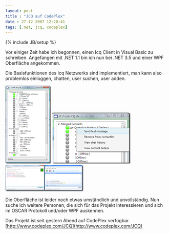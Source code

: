 ```yaml
---
layout: post
title : "JCQ auf CodePlex"
date : 27.12.2007 12:20:41
tags: [.net, jcq, codeplex]
---
```

{% include JB/setup %}

Vor einiger Zeit habe ich begonnen, einen Icq Client in Visual Basic zu schreiben. Angefangen mit .NET 1.1 bin ich nun bei .NET 3.5 und einer WPF Oberfläche angekommen.

Die Basisfunktionen des Icq Netzwerks sind implementiert, man kann also problemlos einloggen, chatten, user suchen, user adden.

[![image](/assets/images/JCQaufCodePlex_ADDA/image_thumb.png)](/assets/images/JCQaufCodePlex_ADDA/image.png) [![image](/assets/images/JCQaufCodePlex_ADDA/image_thumb_3.png)](/assets/images/JCQaufCodePlex_ADDA/image_3.png) [![image](/assets/images/JCQaufCodePlex_ADDA/image_thumb_4.png)](/assets/images/JCQaufCodePlex_ADDA/image_4.png) 

Die Oberfläche ist leider noch etwas umständlich und unvollständig. Nun suche ich weitere Personen, die sich für das Projekt interessieren und sich im OSCAR Protokoll und/oder WPF auskennen.

Das Projekt ist seit gestern Abend auf CodePlex verfügbar. [http://www.codeplex.com/JCQ](http://www.codeplex.com/JCQ)

